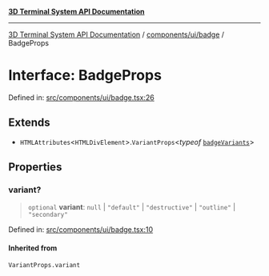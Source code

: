 [**3D Terminal System API Documentation**](../../../../README.md)

***

[3D Terminal System API Documentation](../../../../README.md) / [components/ui/badge](../README.md) / BadgeProps

# Interface: BadgeProps

Defined in: [src/components/ui/badge.tsx:26](https://github.com/Dicommunitas/ThreeJS_Terminal_3D/blob/7f008de5f667c67ad17e0952a263ff2bb1038f7c/src/components/ui/badge.tsx#L26)

## Extends

- `HTMLAttributes`\<`HTMLDivElement`\>.`VariantProps`\<*typeof* [`badgeVariants`](../variables/badgeVariants.md)\>

## Properties

### variant?

> `optional` **variant**: `null` \| `"default"` \| `"destructive"` \| `"outline"` \| `"secondary"`

Defined in: [src/components/ui/badge.tsx:10](https://github.com/Dicommunitas/ThreeJS_Terminal_3D/blob/7f008de5f667c67ad17e0952a263ff2bb1038f7c/src/components/ui/badge.tsx#L10)

#### Inherited from

`VariantProps.variant`
